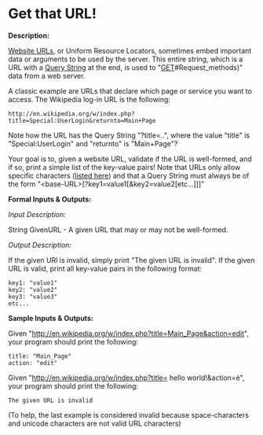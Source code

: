# Get that URL!
<div class="md"><p><strong>Description:</strong></p>
<p><a href="http://en.wikipedia.org/wiki/Uniform_resource_locator">Website URLs</a>, or Uniform Resource Locators, sometimes embed important data or arguments to be used by the server. This entire string, which is a URL with a <a href="http://en.wikipedia.org/wiki/Query_string">Query String</a> at the end, is used to "<a href="http://en.wikipedia.org/wiki/GET_(HTTP">GET</a>#Request_methods)" data from a web server.</p>
<p>A classic example are URLs that declare which page or service you want to access. The Wikipedia log-in URL is the following:</p>
<pre><code>http://en.wikipedia.org/w/index.php?title=Special:UserLogin&amp;returnto=Main+Page
</code></pre>
<p>Note how the URL has the Query String "?title=..", where the value "title" is "Special:UserLogin" and "returnto" is "Main+Page"?</p>
<p>Your goal is to, given a website URL, validate if the URL is well-formed, and if so, print a simple list of the key-value pairs! Note that URLs only allow specific characters (<a href="http://en.wikipedia.org/wiki/Uniform_resource_locator#List_of_allowed_URL_characters">listed here</a>) and that a Query String must always be of the form "&lt;base-URL&gt;[?key1=value1[&amp;key2=value2[etc...]]]"</p>
<p><strong>Formal Inputs &amp; Outputs:</strong></p>
<p><em>Input Description:</em></p>
<p>String GivenURL - A given URL that may or may not be well-formed.</p>
<p><em>Output Description:</em></p>
<p>If the given URl is invalid, simply print "The given URL is invalid". If the given URL is valid, print all key-value pairs in the following format:</p>
<pre><code>key1: "value1"
key2: "value2"
key3: "value3"
etc...
</code></pre>
<p><strong>Sample Inputs &amp; Outputs:</strong></p>
<p>Given "<a href="http://en.wikipedia.org/w/index.php?title=Main_Page&amp;action=edit">http://en.wikipedia.org/w/index.php?title=Main_Page&amp;action=edit</a>", your program should print the following:</p>
<pre><code>title: "Main_Page"
action: "edit"
</code></pre>
<p>Given "<a href="http://en.wikipedia.org/w/index.php?title=">http://en.wikipedia.org/w/index.php?title=</a> hello world!&amp;action=é", your program should print the following:</p>
<pre><code>The given URL is invalid
</code></pre>
<p>(To help, the last example is considered invalid because space-characters and unicode characters are not valid URL characters)</p>
</div>

